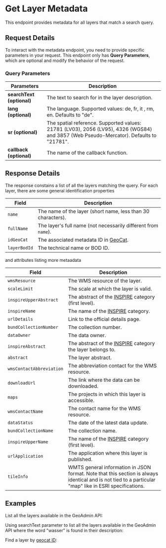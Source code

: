 # Get Layer Metadata

This endpoint provides metadata for all layers that match a search query.

<ApiCodeBlock url="https://api3.geo.admin.ch/rest/services/api/MapServer" method="GET" />

## Request Details

To interact with the metadata endpoint, you need to provide specific parameters in your request.
This endpoint only has **Query Parameters**, which are optional and modify the behavior of the request.

### Query Parameters

| Parameters                | Description                                                                                                                           |
| ------------------------- | ------------------------------------------------------------------------------------------------------------------------------------- |
| **searchText (optional)** | The text to search for in the layer description.                                                                                      |
| **lang (optional)**       | The language. Supported values: de, fr, it , rm, en. Defaults to "de".                                                                |
| **sr (optional)**         | The spatial reference. Supported values: 21781 (LV03), 2056 (LV95), 4326 (WGS84) and 3857 (Web Pseudo-Mercator). Defaults to "21781". |
| **callback (optional)**   | The name of the callback function.                                                                                                    |

## Response Details

The response constains a list of all the layers matching the query.
For each layer, there are some general identification properties

| Field        | Description                                                    |
| ------------ | -------------------------------------------------------------- |
| `name`       | The name of the layer (short name, less than 30 characters).   |
| `fullName`   | The layer's full name (not necessarily different from `name`). |
| `idGeoCat`   | The associated metadata ID in [GeoCat](https://www.geocat.ch). |
| `layerBodId` | The technical name or BOD ID.                                  |

and attributes listing more metaadata

| Field                    | Description                                                                                                                                            |
| ------------------------ | ------------------------------------------------------------------------------------------------------------------------------------------------------ |
| `wmsResource`            | The WMS resource of the layer.                                                                                                                         |
| `scaleLimit`             | The scale at which the layer is valid.                                                                                                                 |
| `inspireUpperAbstract`   | The abstract of the [INSPIRE](https://www.geo.admin.ch/en/inspire-services) category (first level).                                                    |
| `inspireName`            | The name of the [INSPIRE](https://www.geo.admin.ch/en/inspire-services) category.                                                                      |
| `urlDetails`             | Link to the official details page.                                                                                                                     |
| `bundCollectionNumber`   | The collection number.                                                                                                                                 |
| `dataOwner`              | The data owner.                                                                                                                                        |
| `inspireAbstract`        | The abstract of the [INSPIRE](https://www.geo.admin.ch/en/inspire-services) category the layer belongs to.                                             |
| `abstract`               | The layer abstract.                                                                                                                                    |
| `wmsContactAbbreviation` | The abbreviation contact for the WMS resource.                                                                                                         |
| `downloadUrl`            | The link where the data can be downloaded.                                                                                                             |
| `maps`                   | The projects in which this layer is accessible.                                                                                                        |
| `wmsContactName`         | The contact name for the WMS resource.                                                                                                                 |
| `dataStatus`             | The date of the latest data update.                                                                                                                    |
| `bundCollectionName`     | The collection name.                                                                                                                                   |
| `inspireUpperName`       | The name of the [INSPIRE](https://www.geo.admin.ch/en/inspire-services) category (first level).                                                        |
| `urlApplication`         | The application where this layer is published.                                                                                                         |
| `tileInfo`               | WMTS general information in JSON format. Note that this section is always identical and is not tied to a particular "map" like in ESRI specifications. |

## Examples

List all the layers available in the GeoAdmin API:

<ExampleCodeBlock
request="curl https://api3.geo.admin.ch/rest/services/api/MapServer"
example='{
  "mapName": "api",
  "description": "Configuration for the map (topic) api",
  "copyrightUnicode": "Data api",
  "layers": [
    {
      "attributes": {
        "inspireAbstract": "Soil",
        "fullTextSearch": "Estimate of (...)",
        "inspireName": "Soil",
        "wmsContactAbbreviation": "swisstopo",
        "wmsContactName": "Federal Office of Topography swisstopo",
        "maps": "api,ech,inspire,service-wms",
        "wmsUrlResource": "https://wms.geo.admin.ch/?REQUEST=GetCapabilities&SERVICE=WMS&VERSION=1.3.0",
        "scaleLimit": "1:100000",
        "dataOwner": "Agroscope",
        "urlDetails": "https://www.geocat.ch/geonetwork/srv/api/records/0572e842-7e34-409a-90d9-526d012a1c2d/attachments/W%C3%BCst-Galley%20Leifeld%202025%20org%20soils%20map.pdf",
        "dataStatus": "20241031",
        "inspireUpperAbstract": "Environment, biology and geology",
        "abstract": "Estimate of Switzerlands Organic Soil Surface, 2025The 2025 estimate of Switzerlands organic soil surface is an update of the 2015 estimate of organic soils. As in the 2015 map, it used the approach of collating existing information sources (e.g., soil maps, geology maps, forest habitat maps, historical observations of peatlands, as well as inventories of fens and raised bogs) to generate an estimate or the current extent of organic soils. In a first step, four important data sets were updated: Soil maps, geology maps, the national inventory of raised and transitional bogs, and the forest habitat maps. In a second step, all data sets were harmonized and inserted into a data model, allowing the semi-automatic combination of the various data sets. In a third step, the data sets were combined (more specifically, overlain) and a rule-based method was used to characterise the resulting surfaces as organic soil, or not organic soil. In a fourth step, information on the mineral soil surface was used to delete surfaces for which the evidence of mineral soil was stronger. The soil surface recommended for use in most applications is 32,702 ha, which corresponds to the ‘less conservative estimate or organic soils. Because of the heterogeneous nature of the information sources that were used to generate this indicator map, it is not possible to define the scale for which this map is appropriate. The following recommendation can however be made: The map is suitable for use at the regional scale (e.g., cantonal or district, ca. 1:100,000) and larger scale only; it is unsuitable for field-scale use. The two publications (Wüst-Galley, C. and J. Leifeld (2025) “The distribution and (future) use of Switzerlands organic soils” Mires and Peat 32(4): 1-17, DOI: 10.19189/001c.130819 and Wüst-Galley, C., A. Grünig and J. Leifeld (2015) “Locating organic soils for the greenhouse gas inventory” Agroscope Science 26, 100 pp.) describe the methodology and updated data sets in detail, and it is strongly recommended that both publications should be read by anybody wanting to use this data set. Parts of the data are subject to a licence. Please read the additional documentation.",
        "downloadUrl": "https://data.geo.admin.ch/browser/index.html#/collections/ch.agroscope.abschaetzung-organische_boeden",
        "inspireUpperName": "Environment, biology and geology"
      },
      "layerBodId": "ch.agroscope.abschaetzung-organische_boeden",
      "idGeoCat": "0572e842-7e34-409a-90d9-526d012a1c2d",
      "name": "Organic soils CH 2024",
      "fullName": "Estimate of Switzerlands Organic Soil Surface, 2025"
    },
    (... more layers ...)
  ],
  "spatialReference": {
    "wkid": 21781
  },
  "tileInfo": {},
  "initialExtent": {
    "xmin": 458000,
    "ymin": 76375,
    "xmax": 839125,
    "ymax": 312500,
    "spatialReference": {
      "wkid": 21781
    }
  },
  "fullExtent": {
    "xmin": 420000,
    "ymin": 30000,
    "xmax": 900000,
    "ymax": 350000,
    "spatialReference": {
      "wkid": 21781
    }
  },
  "units": "esriMeters",
  "capabilities": "Map"
}'
/>

Using searchText parameter to list all the layers available in the GeoAdmin API where the word "wasser" is found in their description:

<ExampleCodeBlock
request="curl https://api3.geo.admin.ch/rest/services/api/MapServer?searchText=wasser"
example='{
  "mapName": "api",
  "description": "Configuration for the map (topic) api",
  "copyrightUnicode": "Data api",
  "layers": [
    {
      "attributes": {
        "inspireAbstract": "Soil",
        "fullTextSearch": "Wetness potential in the agricultural land, vector | Das Feuchtflächenpotential wurde anhand der Prozesse Wasserakkumulation und Versickerung beurteilt. Aus dem Höhenmodell (Swissalti3d © swisstopo) wurden Reliefparameter berechnet und Ebenen und Mulden modelliert. Das Potential der Versickerung wurde von Bodenkarten abgeleitet. Wo keine detaillierten Bodenkarten vorhanden waren, wurden geologische Karten und andere Surrogate in einem Expertenmodell überlagert und gewichtet. Der Vektor-Datensatz ist auf die vorwiegend landwirtschaftlich genutzten Feldblöcke zugeschnitten.Versickerung: 4 Klassen; Wasserakkumulation: 5 Klassen. Zitat: Szerencsits, E., Prasuhn, V., Churko, G., Herzog, F., Utiger, C., Zihlmann, U. et al. (2018). Karte potenzieller Feucht-Acker-Flächen der Schweiz. Agroscope Science, 72, 67. https://www.feuchtacker.ch/ | swisstopo | Federal Office of Topography swisstopo | Agroscope",
        "inspireName": "Soil",
        "wmsContactAbbreviation": "swisstopo",
        "wmsContactName": "Federal Office of Topography swisstopo",
        "maps": "api,ech,inspire,service-wms",
        "wmsUrlResource": "https://wms.geo.admin.ch/?REQUEST=GetCapabilities&SERVICE=WMS&VERSION=1.3.0",
        "scaleLimit": "Min 1:5000 – Max 1:25000",
        "dataOwner": "Agroscope",
        "dataStatus": "20230725",
        "inspireUpperAbstract": "Environment, biology and geology",
        "abstract": "Das Feuchtflächenpotential"
      },
      "layerBodId": "ch.agroscope.feuchtflaechenpotential-kulturlandschaft",
      "idGeoCat": "5188235f-c5c3-4628-9173-055824b65539",
      "name": "Wetness potential agricultural land",
      "fullName": "Wetness potential in the agricultural land, vector"
    },
    (... more layers ...)
  ],
  "spatialReference": {
    "wkid": 21781
  },
  "tileInfo": {},
  "initialExtent": {
    "xmin": 458000,
    "ymin": 76375,
    "xmax": 839125,
    "ymax": 312500,
    "spatialReference": {
      "wkid": 21781
    }
  },
  "fullExtent": {
    "xmin": 420000,
    "ymin": 30000,
    "xmax": 900000,
    "ymax": 350000,
    "spatialReference": {
      "wkid": 21781
    }
  },
  "units": "esriMeters",
  "capabilities": "Map"
}'
/>

Find a layer by [geocat ID](https://www.geocat.ch):

<ExampleCodeBlock
request="curl https://api3.geo.admin.ch/rest/services/api/MapServer?searchText=f198f6f6-8efa-4235-a55f-99767ea0206c"
example='{
  "mapName": "api",
  "description": "Configuration for the map (topic) api",
  "copyrightUnicode": "Data api",
  "layers": [
    {
      "attributes": {
        "urlApplication": "https://map.geo.admin.ch/?lang=de&topic=gewiss",
        "inspireAbstract": "Geology",
        "fullTextSearch": "Hydrogeological Map of Switzerland: Groundwater Resources 1:500000 | The Federal Office for the Environment (FOEN) is the body within the Swiss Geological Survey responsible for hydrogeology. The 1:500,000 Hydrogeological Map forms part of the GeoMaps series (GK500) and is divided into two sheets. The first (GK500-Hydro) represents the various groundwater resources in Switzerland and their productiveness. The second (GK500-Hydro_Vul) shows the vulnerability of the groundwater resources to the risk of pollution. The groundwater resources sheet also indicates the type of groundwater aquifer (karstic, jointed or unconsolidated rock), the most important springs and groundwater catchments as well as hydrodynamic information about the infiltration and exfiltration areas. The two sheets were originally published as Tables 8.6 and 8.7 of the Hydrological Atlas of Switzerland HADES (FOEN, 2004 and 2007). | Hydrogeologische Karte der Schweiz: Grundwasservorkommen 1:500000 | swisstopo | Federal Office of Topography swisstopo | Federal Office of Topography swisstopo",
        "inspireName": "Geology",
        "wmsContactAbbreviation": "swisstopo",
        "bundCollectionNumber": "46.6",
        "wmsContactName": "Federal Office of Topography swisstopo",
        "bundCollection": "Hydrogeologische Karte der Schweiz: Grundwasservorkommen 1:500000",
        "maps": "api,bafu,ech,geol,georessourcen,gewiss,inspire,schule,service-wms,swissmaponline,swisstopo",
        "wmsUrlResource": "https://wms.geo.admin.ch/?REQUEST=GetCapabilities&SERVICE=WMS&VERSION=1.3.0",
        "scaleLimit": "1:500000",
        "dataOwner": "Federal Office of Topography swisstopo",
        "urlDetails": "https://shop.swisstopo.admin.ch/en/maps/geological-maps/geomaps-500000",
        "dataStatus": "20081103",
        "inspireUpperAbstract": "Environment, biology and geology",
        "abstract": "The Federal Office for the Environment (FOEN) is the body within the Swiss Geological Survey responsible for hydrogeology. The 1:500,000 Hydrogeological Map forms part of the GeoMaps series (GK500) and is divided into two sheets. The first (GK500-Hydro) represents the various groundwater resources in Switzerland and their productiveness. The second (GK500-Hydro_Vul) shows the vulnerability of the groundwater resources to the risk of pollution. The groundwater resources sheet also indicates the type of groundwater aquifer (karstic, jointed or unconsolidated rock), the most important springs and groundwater catchments as well as hydrodynamic information about the infiltration and exfiltration areas. The two sheets were originally published as Tables 8.6 and 8.7 of the Hydrological Atlas of Switzerland HADES (FOEN, 2004 and 2007).",
        "downloadUrl": "https://data.geo.admin.ch/ch.swisstopo.geologie-hydrogeologische_karte-grundwasservorkommen",
        "inspireUpperName": "Environment, biology and geology"
      },
      "layerBodId": "ch.swisstopo.geologie-hydrogeologische_karte-grundwasservorkommen",
      "idGeoCat": "f198f6f6-8efa-4235-a55f-99767ea0206c",
      "name": "Groundwater Resources 500",
      "fullName": "Hydrogeological Map of Switzerland: Groundwater Resources 1:500000"
    }
  ],
  "spatialReference": {
    "wkid": 21781
  },
  "tileInfo": {
    "rows": 256,
    "cols": 256,
    "dpi": 90.7,
    "format": "PNG,JPEG",
    "compressionQuality": null,
    "origin": {
      "x": 420000,
      "y": 350000
    },
    "spatialReference": {
      "wkid": 21781
    },
    "lods": []
  },
  "initialExtent": {
    "xmin": 458000,
    "ymin": 76375,
    "xmax": 839125,
    "ymax": 312500,
    "spatialReference": {
      "wkid": 21781
    }
  },
  "fullExtent": {
    "xmin": 420000,
    "ymin": 30000,
    "xmax": 900000,
    "ymax": 350000,
    "spatialReference": {
      "wkid": 21781
    }
  },
  "units": "esriMeters",
  "capabilities": "Map"
}
'
/>
